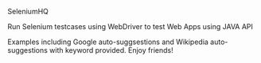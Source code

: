 SeleniumHQ

Run Selenium testcases using WebDriver to test Web Apps using JAVA API

Examples including Google auto-suggsestions and Wikipedia auto-suggestions with keyword provided.
 Enjoy friends! 

